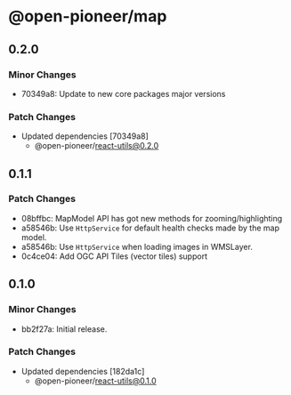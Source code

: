 # @open-pioneer/map

## 0.2.0

### Minor Changes

- 70349a8: Update to new core packages major versions

### Patch Changes

- Updated dependencies [70349a8]
  - @open-pioneer/react-utils@0.2.0

## 0.1.1

### Patch Changes

- 08bffbc: MapModel API has got new methods for zooming/highlighting
- a58546b: Use `HttpService` for default health checks made by the map model.
- a58546b: Use `HttpService` when loading images in WMSLayer.
- 0c4ce04: Add OGC API Tiles (vector tiles) support

## 0.1.0

### Minor Changes

- bb2f27a: Initial release.

### Patch Changes

- Updated dependencies [182da1c]
  - @open-pioneer/react-utils@0.1.0
